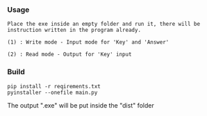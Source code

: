 ### Usage

```
Place the exe inside an empty folder and run it, there will be instruction written in the program already.

(1) : Write mode - Input mode for 'Key' and 'Answer'

(2) : Read mode - Output for 'Key' input
```

### Build

```
pip install -r reqirements.txt
pyinstaller --onefile main.py
```

The output ".exe" will be put inside the "dist" folder